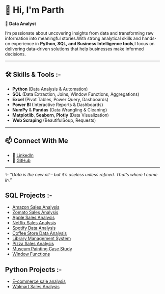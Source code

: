 # 👋 Hi, I'm Parth  

🚀 **Data Analyst**  

I’m passionate about uncovering insights from data and transforming raw information into meaningful stories.With strong analytical skills and hands-on experience in **Python, SQL, and Business Intelligence tools**,I focus on delivering data-driven solutions that help businesses make informed decisions.  

---

## 🛠️ Skills & Tools :-
- **Python** (Data Analysis & Automation)
- **SQL** (Data Extraction, Joins, Window Functions, Aggregations)
- **Excel** (Pivot Tables, Power Query, Dashboards)
- **Power BI** (Interactive Reports & Dashboards) 
- **NumPy** & **Pandas** (Data Wrangling & Cleaning)  
- **Matplotlib**, **Seaborn**, **Plotly** (Data Visualization)  
- **Web Scraping** (BeautifulSoup, Requests)
-----
 
## 📫 Connect With Me  

- 💼 [LinkedIn](https://www.linkedin.com/in/-parth-/)  
- 📧 [GitHub](https://github.com/parthpatoliya97)

---

✨ *“Data is the new oil – but it’s useless unless refined. That’s where I come in.”*  

## SQL Projects :-
- [Amazon Sales Analysis](https://github.com/parthpatoliya97/Amazon_data_analysis_SQL.git)
- [Zomato Sales Analysis](https://github.com/parthpatoliya97/zomato_sales_analysis_SQL.git)
- [Apple Sales Analysis](https://github.com/parthpatoliya97/Apple_Sales_Analysis_SQL.git)
- [Netflix Sales Analysis](https://github.com/parthpatoliya97/Netflix_data_analysis_SQL.git)
- [Spotify Data Analysis](https://github.com/parthpatoliya97/Spotify_data_analysis_SQL.git)
- [Coffee Store Data Analysis](https://github.com/parthpatoliya97/Coffe_Store_Data_Analysis_SQL.git)
- [Library Management System](https://github.com/parthpatoliya97/library_management_system_SQL.git)
- [Pizza Sales Analysis](https://github.com/parthpatoliya97/pizza_sales_SQL.git)
- [Museum Painting Case Study](https://github.com/parthpatoliya97/museum_paintings_case_study_SQL.git)
- [Window Functions](https://github.com/parthpatoliya97/window_functions_SQL.git)
  
## Python Projects :-
- [E-commerce sale analysis](https://github.com/parthpatoliya97/Ecommerce-Sales-Analysis-By-Pandas.git)
- [Walmart Sales Analysis](https://github.com/parthpatoliya97/Walmart_Sales_Analysis.git)
  

